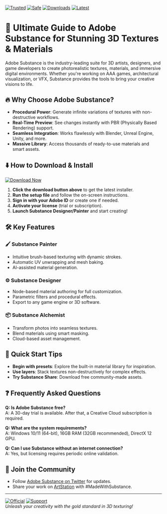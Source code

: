 [![Trusted](https://img.shields.io/badge/Trusted-100%25-green)]() [![Safe](https://img.shields.io/badge/Safe-Encrypted-blue)]() [![Downloads](https://img.shields.io/badge/Downloads-1M+-brightgreen)]() [![Latest](https://img.shields.io/badge/Latest-2025-yellow)]()  

# 🎨 Ultimate Guide to Adobe Substance for Stunning 3D Textures & Materials  

Adobe Substance is the industry-leading suite for 3D artists, designers, and game developers to create photorealistic textures, materials, and immersive digital environments. Whether you're working on AAA games, architectural visualization, or VFX, Substance provides the tools to bring your creative visions to life.  

## 🔥 Why Choose Adobe Substance?  

- **Procedural Power**: Generate infinite variations of textures with non-destructive workflows.  
- **Real-Time Preview**: See changes instantly with PBR (Physically Based Rendering) support.  
- **Seamless Integration**: Works flawlessly with Blender, Unreal Engine, Unity, and more.  
- **Massive Library**: Access thousands of ready-to-use materials and smart assets.  

## ⬇️ How to Download & Install  

[![Download Now](https://img.shields.io/badge/Download-Windows_2025-important)]([LINK])  

1. **Click the download button above** to get the latest installer.  
2. **Run the setup file** and follow the on-screen instructions.  
3. **Sign in with your Adobe ID** or create one if needed.  
4. **Activate your license** (trial or subscription).  
5. **Launch Substance Designer/Painter** and start creating!  

## 🛠️ Key Features  

### 🖌️ Substance Painter  
- Intuitive brush-based texturing with dynamic strokes.  
- Automatic UV unwrapping and mesh baking.  
- AI-assisted material generation.  

### ⚙️ Substance Designer  
- Node-based material authoring for full customization.  
- Parametric filters and procedural effects.  
- Export to any game engine or 3D software.  

### 📦 Substance Alchemist  
- Transform photos into seamless textures.  
- Blend materials using smart masking.  
- Cloud-based asset management.  

## 🚀 Quick Start Tips  

- **Begin with presets**: Explore the built-in material library for inspiration.  
- **Use layers**: Stack textures non-destructively for complex effects.  
- **Try Substance Share**: Download free community-made assets.  

## ❓ Frequently Asked Questions  

**Q: Is Adobe Substance free?**  
A: A 30-day trial is available. After that, a Creative Cloud subscription is required.  

**Q: What are the system requirements?**  
A: Windows 10/11 (64-bit), 16GB RAM (32GB recommended), DirectX 12 GPU.  

**Q: Can I use Substance without an internet connection?**  
A: Yes, but licensing requires periodic online validation.  

## 🌟 Join the Community  

- Follow [Adobe Substance on Twitter](https://twitter.com/Substance3D) for updates.  
- Share your work on [ArtStation](https://www.artstation.com/) with #MadeWithSubstance.  

---

[![Official](https://img.shields.io/badge/Official-Adobe-ff69b4)]() [![Support](https://img.shields.io/badge/Support-24/7-success)]()  
*Unleash your creativity with the gold standard in 3D texturing!*